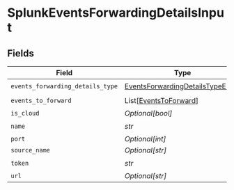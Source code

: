 # SplunkEventsForwardingDetailsInput


## Fields

| Field                                                                                     | Type                                                                                      | Required                                                                                  | Description                                                                               |
| ----------------------------------------------------------------------------------------- | ----------------------------------------------------------------------------------------- | ----------------------------------------------------------------------------------------- | ----------------------------------------------------------------------------------------- |
| `events_forwarding_details_type`                                                          | [EventsForwardingDetailsTypeEnum](../../models/shared/eventsforwardingdetailstypeenum.md) | :heavy_check_mark:                                                                        | N/A                                                                                       |
| `events_to_forward`                                                                       | List[[EventsToForward](../../models/shared/eventstoforward.md)]                           | :heavy_check_mark:                                                                        | N/A                                                                                       |
| `is_cloud`                                                                                | *Optional[bool]*                                                                          | :heavy_minus_sign:                                                                        | N/A                                                                                       |
| `name`                                                                                    | *str*                                                                                     | :heavy_check_mark:                                                                        | N/A                                                                                       |
| `port`                                                                                    | *Optional[int]*                                                                           | :heavy_minus_sign:                                                                        | N/A                                                                                       |
| `source_name`                                                                             | *Optional[str]*                                                                           | :heavy_minus_sign:                                                                        | N/A                                                                                       |
| `token`                                                                                   | *str*                                                                                     | :heavy_check_mark:                                                                        | N/A                                                                                       |
| `url`                                                                                     | *Optional[str]*                                                                           | :heavy_minus_sign:                                                                        | N/A                                                                                       |